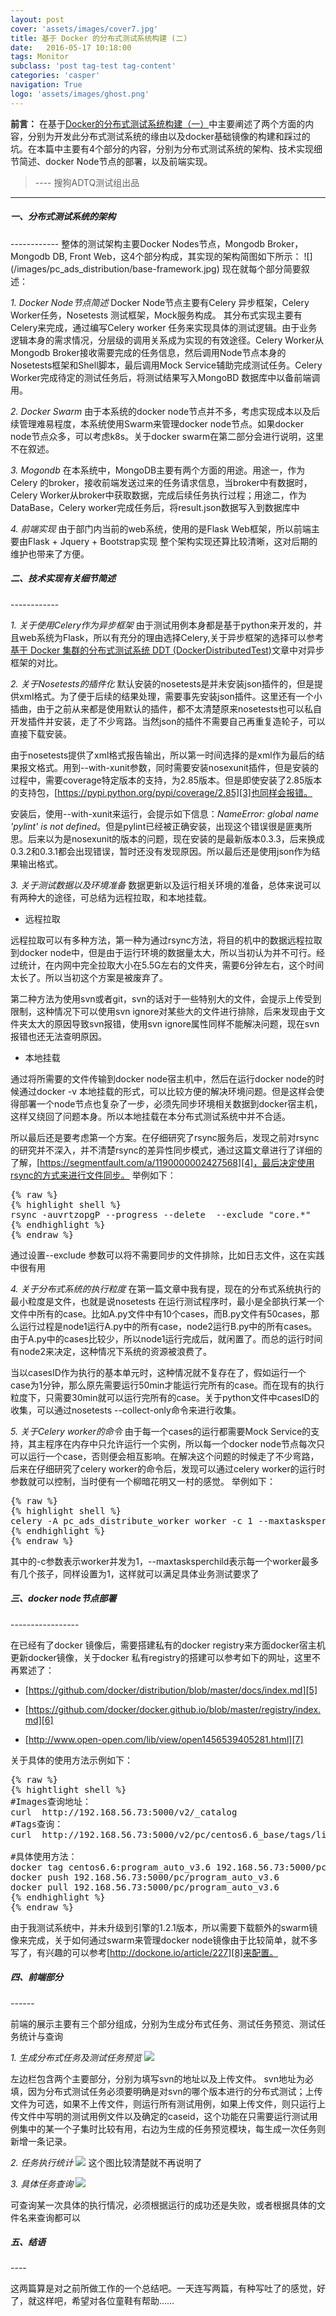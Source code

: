 ```yaml
---
layout: post
cover: 'assets/images/cover7.jpg'
title: 基于 Docker 的分布式测试系统构建 (二)
date:   2016-05-17 10:18:00
tags: Monitor
subclass: 'post tag-test tag-content'
categories: 'casper'
navigation: True
logo: 'assets/images/ghost.png'
---
```


**前言：**
在基于[Docker的分布式测试系统构建（一）][1]中主要阐述了两个方面的内容，分别为开发此分布式测试系统的缘由以及docker基础镜像的构建和踩过的坑。在本篇中主要有4个部分的内容，分别为分布式测试系统的架构、技术实现细节简述、docker Node节点的部署，以及前端实现。

> ----  搜狗ADTQ测试组出品

----------

<h5>一、分布式测试系统的架构</h5>
------------
整体的测试架构主要Docker Nodes节点，Mongodb Broker，Mongodb DB, Front Web，这4个部分构成，其实现的架构简图如下所示：
![](/images/pc_ads_distribution/base-framework.jpg)
现在就每个部分简要叙述：

*1. Docker Node节点简述*
Docker Node节点主要有Celery 异步框架，Celery Worker任务，Nosetests 测试框架，Mock服务构成。
其分布式实现主要有Celery来完成，通过编写Celery worker 任务来实现具体的测试逻辑。由于业务逻辑本身的需求情况，分层级的调用关系成为实现的有效途径。Celery Worker从Mongodb Broker接收需要完成的任务信息，然后调用Node节点本身的Nosetests框架和Shell脚本，最后调用Mock Service辅助完成测试任务。Celery Worker完成待定的测试任务后，将测试结果写入MongoBD 数据库中以备前端调用。


*2. Docker Swarm*
由于本系统的docker node节点并不多，考虑实现成本以及后续管理难易程度，本系统使用Swarm来管理docker node节点。如果docker node节点众多，可以考虑k8s。关于docker swarm在第二部分会进行说明，这里不在叙述。


*3. Mogondb*
在本系统中，MongoDB主要有两个方面的用途。用途一，作为Celery 的broker，接收前端发送过来的任务请求信息，当broker中有数据时，Celery Worker从broker中获取数据，完成后续任务执行过程；用途二，作为DataBase，Celery worker完成任务后，将result.json数据写入到数据库中


*4. 前端实现*
由于部门内当前的web系统，使用的是Flask Web框架，所以前端主要由Flask + Jquery + Bootstrap实现
整个架构实现还算比较清晰，这对后期的维护也带来了方便。

<h5>二、技术实现有关细节简述</h5>
------------

*1. 关于使用Celery作为异步框架*
由于测试用例本身都是基于python来开发的，并且web系统为Flask，所以有充分的理由选择Celery,关于异步框架的选择可以参考[基于 Docker 集群的分布式测试系统 DDT (DockerDistributedTest)][2]文章中对异步框架的对比。

*2. 关于Nosetests的插件化*
默认安装的nosetests是并未安装json插件的，但是提供xml格式。为了便于后续的结果处理，需要事先安装json插件。这里还有一个小插曲，由于之前从来都是使用默认的插件，都不太清楚原来nosetests也可以私自开发插件并安装，走了不少弯路。当然json的插件不需要自己再重复造轮子，可以直接下载安装。

由于nosetests提供了xml格式报告输出，所以第一时间选择的是xml作为最后的结果报文格式。用到--with-xunit参数，同时需要安装nosexunit插件，但是安装的过程中，需要coverage特定版本的支持，为2.85版本。但是即使安装了2.85版本的支持包，[https://pypi.python.org/pypi/coverage/2.85][3]也同样会报错。

安装后，使用--with-xunit来运行，会提示如下信息：*NameError: global name 'pylint' is not defined*。但是pylint已经被正确安装，出现这个错误很是匪夷所思。后来以为是nosexunit的版本的问题，现在安装的是最新版本0.3.3，后来换成0.3.2和0.3.1都会出现错误，暂时还没有发现原因。所以最后还是使用json作为结果输出格式。

*3. 关于测试数据以及环境准备*
数据更新以及运行相关环境的准备，总体来说可以有两种大的途径，可总结为远程拉取，和本地挂载。

- 远程拉取

远程拉取可以有多种方法，第一种为通过rsync方法，将目的机中的数据远程拉取到docker node中，但是由于运行环境的数据量太大，所以当初认为并不可行。经过统计，在内网中完全拉取大小在5.5G左右的文件夹，需要6分钟左右，这个时间太长了。所以当初这个方案是被废弃了。

第二种方法为使用svn或者git，svn的话对于一些特别大的文件，会提示上传受到限制，这种情况下可以使用svn ignore对某些大的文件进行排除，后来发现由于文件夹太大的原因导致svn报错，使用svn ignore属性同样不能解决问题，现在svn报错也还无法查明原因。

- 本地挂载

通过将所需要的文件传输到docker node宿主机中，然后在运行docker node的时候通过docker -v 本地挂载的形式，可以比较方便的解决环境问题。但是这样会使得部署一个node节点也复杂了一步，必须先同步环境相关数据到docker宿主机，这样又绕回了问题本身。所以本地挂载在本分布式测试系统中并不合适。

所以最后还是要考虑第一个方案。在仔细研究了rsync服务后，发现之前对rsync的研究并不深入，并不清楚rsync的差异性同步模式，通过这篇文章进行了详细的了解，[https://segmentfault.com/a/1190000002427568][4]，最后决定使用rsync的方式来进行文件同步。
举例如下：
<pre>
{% raw %}
{% highlight shell %}
rsync -auvrtzopgP --progress --delete  --exclude "core.*"   --exclude "your/log" 192.168.56.73::root/the/des/directory/  ./ 
{% endhighlight %}
{% endraw %}
</pre>

通过设置--exclude 参数可以将不需要同步的文件排除，比如日志文件，这在实践中很有用


*4. 关于分布式系统的执行粒度*
在第一篇文章中我有提，现在的分布式系统执行的最小粒度是文件，也就是说nosetests 在运行测试程序时，最小是全部执行某一个文件中所有的case。比如A.py文件中有10个cases，而B.py文件有50cases，那么运行过程是node1运行A.py中的所有case，node2运行B.py中的所有cases。由于A.py中的cases比较少，所以node1运行完成后，就闲置了。而总的运行时间有node2来决定，这种情况下系统的资源被浪费了。

当以casesID作为执行的基本单元时，这种情况就不复存在了，假如运行一个case为1分钟，那么原先需要运行50min才能运行完所有的case。而在现有的执行粒度下，只需要30min就可以运行完所有的case。关于python文件中casesID的收集，可以通过nosetests --collect-only命令来进行收集。


*5. 关于Celery worker的命令*
由于每一个cases的运行都需要Mock Service的支持，其主程序在内存中只允许运行一个实例，所以每一个docker node节点每次只可以运行一个case，否则便会相互影响。在解决这个问题的时候走了不少弯路，后来在仔细研究了celery worker的命令后，发现可以通过celery worker的运行时参数就可以控制，当时便有一个柳暗花明又一村的感觉。
举例如下：

<pre>
{% raw %}
{% highlight shell %}
celery -A pc_ads_distribute_worker worker -c 1 --maxtasksperchild=1 -l INFO
{% endhighlight %}
{% endraw %}
</pre>

其中的-c参数表示worker并发为1，--maxtasksperchild表示每一个worker最多有几个孩子，同样设置为1，这样就可以满足具体业务测试要求了

<h5>三、docker node节点部署</h5>
-----------------

在已经有了docker 镜像后，需要搭建私有的docker registry来方面docker宿主机更新docker镜像，关于docker 私有registry的搭建可以参考如下的网址，这里不再累述了：

- [https://github.com/docker/distribution/blob/master/docs/index.md][5]

- [https://github.com/docker/docker.github.io/blob/master/registry/index.md][6]

- [http://www.open-open.com/lib/view/open1456539405281.html][7]

关于具体的使用方法示例如下：
<pre>
{% raw %}
{% hightlight shell %}
#Images查询地址：
curl  http://192.168.56.73:5000/v2/_catalog
#Tags查询：
curl  http://192.168.56.73:5000/v2/pc/centos6.6_base/tags/list

#具体使用方法：
docker tag centos6.6:program_auto_v3.6 192.168.56.73:5000/pc/program_auto_v3.6
docker push 192.168.56.73:5000/pc/program_auto_v3.6
docker pull 192.168.56.73:5000/pc/program_auto_v3.6
{% endhighlight %}
{% endraw %}
</pre>
由于我测试系统中，并未升级到引擎的1.2.1版本，所以需要下载额外的swarm镜像来完成，关于如何通过swarm来管理docker node镜像由于比较简单，就不多写了，有兴趣的可以参考[http://dockone.io/article/227][8]来配置。


<h5>四、前端部分</h5>
------

前端的展示主要有三个部分组成，分别为生成分布式任务、测试任务预览、测试任务统计与查询

*1. 生成分布式任务及测试任务预览*
![](/images/pc_ads_distribution/distribute_auto_pic1.jpg)

左边栏包含两个主要部分，分别为填写svn的地址以及上传文件。
svn地址为必填，因为分布式测试任务必须要明确是对svn的哪个版本进行的分布式测试；上传文件为可选，如果不上传文件，则运行所有测试用例，如果上传文件，则只运行上传文件中写明的测试用例文件以及确定的caseid，这个功能在只需要运行测试用例集中的某一个子集时比较有用，右边为生成的任务预览模块，每生成一次任务则新增一条记录。


*2. 任务执行统计*
![](/images/pc_ads_distribution/distribute_auto_pic2.png)
这个图比较清楚就不再说明了


*3. 具体任务查询*
![](/images/pc_ads_distribution/distribute_auto_pic3.jpg)

可查询某一次具体的执行情况，必须根据运行的成功还是失败，或者根据具体的文件名来查询都可以

<h5>五、结语</h5>
----

这两篇算是对之前所做工作的一个总结吧。一天连写两篇，有种写吐了的感觉，好了，就这样吧，希望对各位童鞋有帮助……


  [1]: https://testerhome.com/topics/6184
  [2]: https://testerhome.com/topics/5732
  [3]: https://pypi.python.org/pypi/coverage/2.85
  [4]: https://segmentfault.com/a/1190000002427568
  [5]: https://github.com/docker/distribution/blob/master/docs/index.md
  [6]: https://github.com/docker/docker.github.io/blob/master/registry/index.md
  [7]: http://www.open-open.com/lib/view/open1456539405281.html
  [8]: http://dockone.io/article/227
